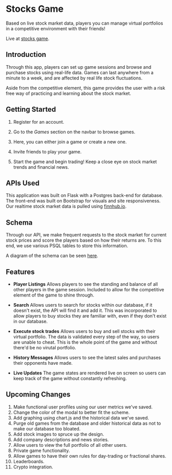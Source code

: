 # Stocks Game

Based on live stock market data, players you can manage virtual portfolios in a competitive environment with their friends!

Live at [stocks game](https://stocks-game.herokuapp.com/).

## Introduction

Through this app, players can set up game sessions and browse and purchase stocks using real-life data. Games can last anywhere from a minute to a week, and are affected by real life stock fluctuations.

Aside from the competitive element, this game provides the user with a risk free way of practicing and learning about the stock market.

## Getting Started

1. Register for an account.

2. Go to the *Games* section on the navbar to browse games.

3. Here, you can either join a game or create a new one.

4. Invite friends to play your game.

5. Start the game and begin trading! Keep a close eye on stock market trends and financial news.


## APIs Used

This application was built on Flask with a Postgres back-end for database. The front-end was built on Bootstrap for visuals and site responsiveness. Our realtime stock market data is pulled using [finnhub.io](https://finhubb.io).

## Schema

Through our API, we make frequent requests to the stock market for current stock prices and score the players based on how their returns are. To this end, we use various PSQL tables to store this information.

A diagram of the schema can be seen [here](https://raw.githubusercontent.com/erojas4704/stocks-game/master/Schema.png).


## Features

- **Player Listings**
    Allows players to see the standing and balance of all other players in the game session. Included to allow for the competitive element of the game to shine through.

- **Search**
    Allows users to search for stocks within our database, if it doesn't exist, the API will find it and add it. This was incorporated to allow players to buy stocks they are familiar with, even if they don't exist in our database.

- **Execute stock trades**
    Allows users to buy and sell stocks with their virtual portfolio. The data is validated every step of the way, so users are unable to cheat. This is the whole point of the game and without there'd be no virutal portfolio.

- **History Messages**
    Allows users to see the latest sales and purchases their opponents have made. 

- **Live Updates**
    The game states are rendered live on screen so users can keep track of the game without constantly refreshing.


## Upcoming Changes

1. Make functional user profiles using our user metrics we've saved. 
2. Change the color of the modal to better fit the scheme.
3. Add graphing using chart.js and the historical data we've saved.
4. Purge old games from the database and older historical data as not to make our database too bloated.
5. Add stock images to spruce up the design.
6. Add company descriptions and news stories.
7. Allow users to view the full portfolio of all other users.
8. Private game functionality.
9. Allow games to have their own rules for day-trading or fractional shares.
10. Leaderboards.
11. Crypto integration.

